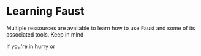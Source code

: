 # Learning Faust

Multiple ressources are available to learn how to use Faust and some of its
associated tools. Keep in mind 

If you're in hurry or
